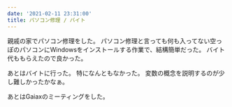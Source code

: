 ```yaml
---
date: '2021-02-11 23:31:00'
title: パソコン修理 / バイト
---
```


親戚の家でパソコン修理をした。
パソコン修理と言っても何も入ってない空っぽのパソコンにWindowsをインストールする作業で、結構簡単だった。
バイト代ももらえたので良かった。

あとはバイトに行った。
特になんともなかった。
変数の概念を説明するのが少し難しかったかなぁ。

あとはGaiaxのミーティングをした。